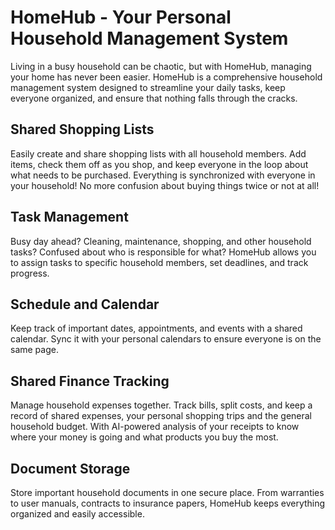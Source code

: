 # HomeHub - Your Personal Household Management System #

Living in a busy household can be chaotic, but with HomeHub, managing your home has never been easier. HomeHub is a comprehensive household management system designed to streamline your daily tasks, keep everyone organized, 
and ensure that nothing falls through the cracks.

## Shared Shopping Lists ##
Easily create and share shopping lists with all household members. Add items, check them off as you shop, and keep everyone in the loop about what needs to be purchased.
Everything is synchronized with everyone in your household! No more confusion about buying things twice or not at all!

## Task Management ##
Busy day ahead? Cleaning, maintenance, shopping, and other household tasks? Confused about who is responsible for what? HomeHub allows you to assign tasks to specific household members, set deadlines, and track progress.

## Schedule and Calendar ##
Keep track of important dates, appointments, and events with a shared calendar. Sync it with your
personal calendars to ensure everyone is on the same page.

## Shared Finance Tracking ##
Manage household expenses together. Track bills, split costs, and keep a record of shared expenses,
your personal shopping trips and the general household budget. With AI-powered analysis of your receipts
to know where your money is going and what products you buy the most.

## Document Storage ##
Store important household documents in one secure place. From warranties to user manuals,
contracts to insurance papers, HomeHub keeps everything organized and easily accessible.